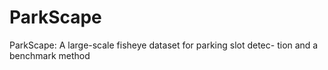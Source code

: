 # ParkScape
ParkScape: A large-scale fisheye dataset for parking slot detec- tion and a benchmark method
